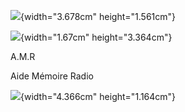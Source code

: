 ![](Pictures/100002010000008B0000003B86B35041EF4D6788.png){width="3.678cm"
height="1.561cm"}

![](Pictures/10000201000000450000008BD75676016994A63C.png){width="1.67cm"
height="3.364cm"}

A.M.R

Aide Mémoire Radio

![](Pictures/10000201000000A50000002CAE95F7F62A2E2CB2.png){width="4.366cm"
height="1.164cm"}
